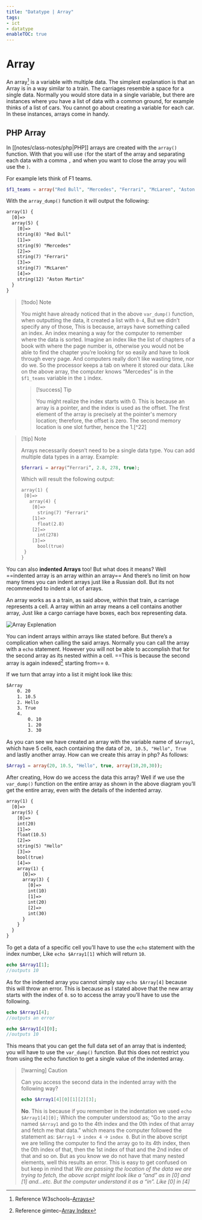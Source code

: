 ```yaml
---
title: "Datatype | Array"
tags: 
- ict
- datatype
enableTOC: true
---
```

# Array

An array[^23] is a variable with multiple data. The simplest explanation is that an Array is in a way similar to a train. The carriages resemble a space for a single data. Normally you would store data in a single variable, but there are instances where you have a list of data with a common ground, for example thinks of a list of cars. You cannot go about creating a variable for each car. In these instances, arrays come in handy. 

## PHP Array

In [[notes/class-notes/php|PHP]] arrays are created with the `array()` function. With that you will use `(`for the start of the array and separating each data with a comma `,` and when you want to close the array you will use the `)`. 

For example lets think of F1 teams.

```php
$f1_teams = array("Red Bull", "Mercedes", "Ferrari", "McLaren", "Aston Martin");
```

With the `array_dump()` function it will output the following:

```txt
array(1) {
  [0]=>
  array(5) {
    [0]=>
    string(8) "Red Bull"
    [1]=>
    string(9) "Mercedes"
    [2]=>
    string(7) "Ferrari"
    [3]=>
    string(7) "McLaren"
    [4]=>
    string(12) "Aston Martin"
  }
}
```

>[!todo] Note
>
>You might have already noticed that in the above `var_dump()` function, when outputting the data, it created a list with `0-4`, But we didn’t specify any of those, This is because, arrays have something called an index.
>An index meaning a way for the computer to remember where the data is sorted. Imagine an index like the list of chapters of a book with where the page number is, otherwise you would not be able to find the chapter you’re looking for so easily and have to look through every page. And computers really don’t like wasting time, nor do we. So the processor keeps a tab on where it stored our data. Like on the above array, the computer knows “Mercedes” is in the `$f1_teams` variable in the `1` index.
>>[!success] Tip
>>
>>You might realize the index starts with 0. This is because an array is a pointer, and the index is used as the offset. The first element of the array is precisely at the pointer's memory location; therefore, the offset is zero. The second memory location is one slot further, hence the 1.[^22]

>[!tip] Note
>
>Arrays necessarily doesn’t need to be a single data type. You can add multiple data types in a array.
>Example:
>```php
>$ferrari = array(“Ferrari”, 2.8, 278, true);
>```
>Which will result the following output:
>```txt
>array(1) {
>  [0]=>
>    array(4) {
>     [0]=>
>       string(7) "Ferrari"
>     [1]=>
>       float(2.8)
>     [2]=>
>       int(278)
>     [3]=>
>       bool(true)
>  }
> }
>```

You can also **indented Arrays** too! But what does it means? Well ==indented array is an array within an array== And there’s no limit on how many times you can indent arrays just like a Russian doll. But its not recommended to indent a lot of arrays.

An array works as a a train, as said above, within that train, a carriage represents a cell. A array within an array means a cell contains another array, Just like a cargo carriage have boxes, each box representing data. 

![Array Explenation](notes/images/Array-Explenation.svg)

You can indent arrays within arrays like stated before. But there’s a complication when calling the said arrays. Normally you can call the array with a `echo` statement. However you will not be able to accomplish that for the second array as its nested within a cell. ==This is because the second array is again indexed[^24] starting from== `0`. 

If we turn that array into a list it might look like this:

```txt
$Array
	0. 20
	1. 10.5
	2. Hello
	3. True
	4. 
		0. 10
		1. 20
		3. 30
```

As you can see we have created an array with the variable name of `$Array1`, which have 5 cells, each containing the data of `20, 10.5, "Hello", True` and lastly another array. How can we create this array in php? As follows:

```php
$Array1 = array(20, 10.5, "Hello", true, array(10,20,30));
```

After creating, How do we access the data this array? Well if we use the `var_dump()` function on the entire array as shown in the above diagram you’ll get the entire array, even with the details of the indented array.

```txt
array(1) {
  [0]=>
  array(5) {
    [0]=>
    int(20)
    [1]=>
    float(10.5)
    [2]=>
    string(5) "Hello"
    [3]=>
    bool(true)
    [4]=>
    array(1) {
      [0]=>
      array(3) {
        [0]=>
        int(10)
        [1]=>
        int(20)
        [2]=>
        int(30)
      }
    }
  }
}
```

To get a data of a specific cell you’ll have to use the `echo` statement with the index number, Like `echo $Array1[1]` which will return `10`.

```php
echo $Array1[1];
//outputs 10
```

As for the indented array you cannot simply say `echo $Array[4]` because this will throw an error. This is because as I stated above that the new array starts with the index of `0`. so to access the array you’ll have to use the following.

```php
echo $Array1[4];
//outputs an error

echo $Array1[4][0];
//outputs 10
```

This means that you can get the full data set of an array that is indented; you will have to use the `var_dump()` function. But this does not restrict you from using the echo function to get a single value of the indented array.

>[!warning] Caution
>
>Can you access the second data in the indented array with the following way?
>```php
>echo $Array1[4][0][1][2][3];
>```
>**No**. This is because if you remember in the indentation we used `echo $Array1[4][0];` Which the computer understood as; “Go to the array named `$Array1` and go to the 4th index and the 0th index of that array and fetch me that data.” which means the computer followed the statement as: `$Array1` → `index 4` → `index 0`. 
>But in the above script we are telling the computer to find the array go to its 4th index, then the 0th index of that, then the 1st index of that and the 2nd index of that and so on. But as you know we do not have that many nested elements, well this results an error. 
>This is easy to get confused on but keep in mind that *We are passing the location of the data we are trying to fetch, the above script might look like a “and” as in [0] and [1] and…etc. But the computer understand it as a “in”. Like [0] in [4]* 

[^23]: Reference W3schools–[Arrays](https://www.w3schools.com/php/php_arrays.asp)
[^24]: Reference gimtec–[Array Index](https://www.gimtec.io/articles/why-do-array-indexes-start-at-0/)